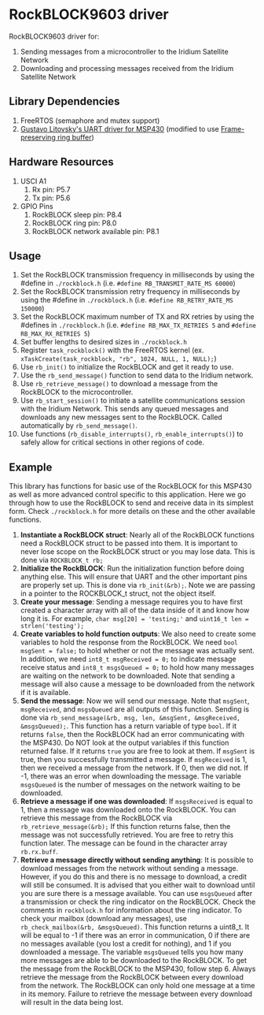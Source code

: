 # RockBLOCK9603 driver
RockBLOCK9603 driver for:
1. Sending messages from a microcontroller to the Iridium Satellite Network
2. Downloading and processing messages received from the Iridium Satellite Network

## Library Dependencies
1. FreeRTOS (semaphore and mutex support)
2. [Gustavo Litovsky's UART driver for MSP430](../uart/README.md) (modified to use [Frame-preserving ring buffer](../ring_buff/README.md))

## Hardware Resources
1. USCI A1
   1. Rx pin: P5.7
   2. Tx pin: P5.6
2. GPIO Pins
   1. RockBLOCK sleep pin: P8.4
   2. RockBLOCK ring pin: P8.0
   3. RockBLOCK network available pin: P8.1

## Usage
1. Set the RockBLOCK transmission frequency in milliseconds by using the #define in `./rockblock.h` (i.e. `#define RB_TRANSMIT_RATE_MS 60000`)
2. Set the RockBLOCK transmission retry frequency in milliseconds by using the #define in `./rockblock.h` (i.e. `#define RB_RETRY_RATE_MS 150000`)
3. Set the RockBLOCK maximum number of TX and RX retries by using the #defines in `./rockblock.h` (i.e. `#define RB_MAX_TX_RETRIES 5` and `#define RB_MAX_RX_RETRIES 5`)
4. Set buffer lengths to desired sizes in `./rockblock.h`
5. Register `task_rockblock()` with the FreeRTOS kernel (ex. `xTaskCreate(task_rockblock, "rb", 1024, NULL, 1, NULL);`)
6. Use `rb_init()` to initialize the RockBLOCK and get it ready to use.
7. Use the `rb_send_message()` function to send data to the Iridium network.
8. Use `rb_retrieve_message()` to download a message from the RockBLOCK to the microcontroller.
9. Use `rb_start_session()` to initiate a satellite communications session with the Iridium Network. This sends any queued messages and downloads any new messages sent to the RockBLOCK. Called automatically by `rb_send_message()`.
10. Use functions (`rb_disable_interrupts()`, `rb_enable_interrupts()`) to safely allow for critical sections in other regions of code.

## Example
This library has functions for basic use of the RockBLOCK for this MSP430 as well as more advanced control specific to this application. Here we go through how to use the RockBLOCK to send and receive data in its simplest form. Check `./rockblock.h` for more details on these and the other available functions.
1. **Instantiate a RockBLOCK struct**: Nearly all of the RockBLOCK functions need a RockBLOCK struct to be passed into them. It is important to never lose scope on the RockBLOCK struct or you may lose data. This is done via `ROCKBLOCK_t rb;`
2. **Initialize the RockBLOCK**: Run the initialization function before doing anything else. This will ensure that UART and the other important pins are properly set up. This is done via `rb_init(&rb);`. Note we are passing in a pointer to the ROCKBLOCK_t struct, not the object itself.
3. **Create your message**: Sending a message requires you to have first created a character array with all of the data inside of it and know how long it is. For example, `char msg[20] = 'testing;'` and `uint16_t len = strlen('testing');` 
4. **Create variables to hold function outputs**: We also need to create some variables to hold the response from the RockBLOCK. We need `bool msgSent = false;` to hold whether or not the message was actually sent. In addition, we need `int8_t msgReceived = 0;` to indicate message receive status and `int8_t msgsQueued = 0;` to hold how many messages are waiting on the network to be downloaded. Note that sending a message will also cause a message to be downloaded from the network if it is available.   
5. **Send the message**: Now we will send our message. Note that `msgSent`, `msgReceived`, and `msgsQueued` are all outputs of this function. Sending is done via `rb_send_message(&rb, msg, len, &msgSent, &msgReceived, &msgsQueued);`. This function has a return variable of type `bool`. If it returns `false`, then the RockBLOCK had an error communicating with the MSP430. Do NOT look at the output variables if this function returned false. If it returns `true` you are free to look at them. If `msgSent` is true, then you successfully transmitted a message. If `msgReceived` is 1, then we received a message from the network. If 0, then we did not. If -1, there was an error when downloading the message. The variable `msgsQueued` is the number of messages on the network waiting to be downloaded.
6. **Retrieve a message if one was downloaded**: If `msgsReceived` is equal to 1, then a message was downloaded onto the RockBLOCK. You can retrieve this message from the RockBLOCK via `rb_retrieve_message(&rb);` If this function returns false, then the message was not successfully retrieved. You are free to retry this function later. The message can be found in the character array `rb.rx.buff`.
7. **Retrieve a message directly without sending anything**: It is possible to download messages from the network without sending a message. However, if you do this and there is no message to download, a credit will still be consumed. It is advised that you either wait to download until you are sure there is a message available. You can use `msgsQueued` after a transmission or check the ring indicator on the RockBLOCK. Check the comments in `rockblock.h` for information about the ring indicator. To check your mailbox (download any messages), use `rb_check_mailbox(&rb, &msgsQueued)`. This function returns a uint8_t. It will be equal to -1 if there was an error in communication, 0 if there are no messages available (you lost a credit for nothing), and 1 if you downloaded a message. The variable `msgsQueued` tells you how many more messages are able to be downloaded to the RockBLOCK. To get the message from the RockBLOCK to the MSP430, follow step 6. Always retrieve the message from the RockBLOCK between every download from the network. The RockBLOCK can only hold one message at a time in its memory. Failure to retrieve the message between every download will result in the data being lost. 
